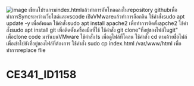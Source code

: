 ![image](https://github.com/65111158/CE341_ID1158/assets/112143054/6be34e27-b876-4c68-b30e-1cdda9adec8b)
เขียนโปรแกรมindex.htmlแล้วทำการอัพโหลดลงในrepository githubเพื่อทำการSyncระหว่างเว็บไซต์และvscode
เปิดVMwareแล้วทำการล็อกอิน
ใช้คำสั่งsudo apt update -y เพื่ออัพเดต
ใช้คำสั่งsudo apt install apache2 เพื่อทำการติดตั้งapche2
ใช้คำสั่งsudo apt install git เพื่อติดตั้งเครื่องมือที่ใช้
ใช้คำสั่ง git clone"ที่อยู่ของไฟล์ในgit" เพื่อclone code มารันบนVMware
ใช้คำสั่ง ls เพื่อดูไฟล์ที่โคลน
ใช้คำสั่ง cd ตามด้วยชื่อไฟล์ เพื่อเข้าไปยังที่อยู่ของไฟล์ที่ต้องการ
ใช้คำสั่ง sudo cp index.html /var/www/html เพื่อทำการreplace flie
# CE341_ID1158
